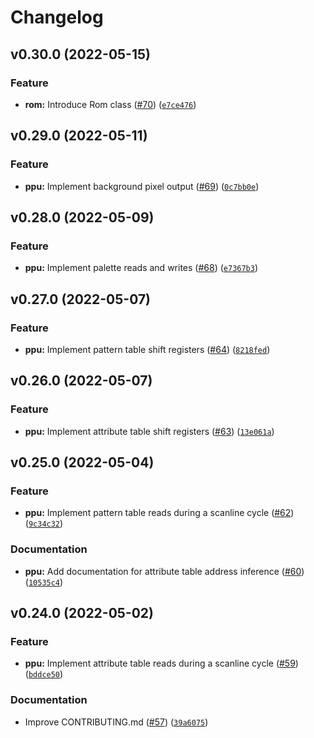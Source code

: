# Changelog

<!--next-version-placeholder-->

## v0.30.0 (2022-05-15)
### Feature
* **rom:** Introduce Rom class ([#70](https://github.com/zeeps31/purenes/issues/70)) ([`e7ce476`](https://github.com/zeeps31/purenes/commit/e7ce476bc4d949943eec2b21dbd4fa2fc7b0c271))

## v0.29.0 (2022-05-11)
### Feature
* **ppu:** Implement background pixel output ([#69](https://github.com/zeeps31/purenes/issues/69)) ([`0c7bb0e`](https://github.com/zeeps31/purenes/commit/0c7bb0ebdc763c36ed13f37ac8a30a43b2d184fc))

## v0.28.0 (2022-05-09)
### Feature
* **ppu:** Implement palette reads and writes ([#68](https://github.com/zeeps31/purenes/issues/68)) ([`e7367b3`](https://github.com/zeeps31/purenes/commit/e7367b3bbc0dcaf0685de89e93bd51a1c80829d3))

## v0.27.0 (2022-05-07)
### Feature
* **ppu:** Implement pattern table shift registers ([#64](https://github.com/zeeps31/purenes/issues/64)) ([`8218fed`](https://github.com/zeeps31/purenes/commit/8218fed23f12ac4c59dd3a71499d874b4e65ca1e))

## v0.26.0 (2022-05-07)
### Feature
* **ppu:** Implement attribute table shift registers ([#63](https://github.com/zeeps31/purenes/issues/63)) ([`13e061a`](https://github.com/zeeps31/purenes/commit/13e061aebde6a0302cce880da75087a5e5281ab1))

## v0.25.0 (2022-05-04)
### Feature
* **ppu:** Implement pattern table reads during a scanline cycle ([#62](https://github.com/zeeps31/purenes/issues/62)) ([`9c34c32`](https://github.com/zeeps31/purenes/commit/9c34c32b9b5d4d863ade648e13bfdaf3bb0bb2fa))

### Documentation
* **ppu:** Add documentation for attribute table address inference ([#60](https://github.com/zeeps31/purenes/issues/60)) ([`10535c4`](https://github.com/zeeps31/purenes/commit/10535c427218d58317147213341421e0d6c45975))

## v0.24.0 (2022-05-02)
### Feature
* **ppu:** Implement attribute table reads during a scanline cycle ([#59](https://github.com/zeeps31/purenes/issues/59)) ([`bddce50`](https://github.com/zeeps31/purenes/commit/bddce50544ec2c9b844a0d540b02c85670d9ca18))

### Documentation
* Improve CONTRIBUTING.md ([#57](https://github.com/zeeps31/purenes/issues/57)) ([`39a6075`](https://github.com/zeeps31/purenes/commit/39a60755d6432b901c0c7ac918e16bd9685aa141))
